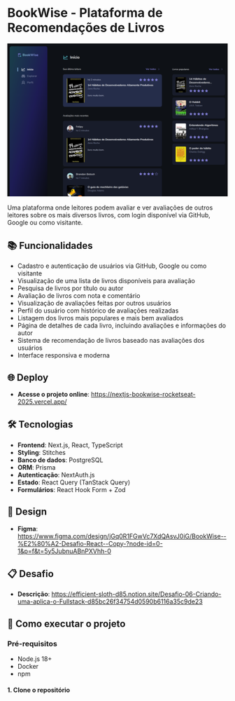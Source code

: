 # BookWise - Plataforma de Recomendações de Livros

![Preview do Projeto](./public/preview-project-readmemd.png)


Uma plataforma onde leitores podem avaliar e ver avaliações de outros leitores sobre os mais diversos livros, com login disponível via GitHub, Google ou como visitante.

## 📚 Funcionalidades

- Cadastro e autenticação de usuários via GitHub, Google ou como visitante
- Visualização de uma lista de livros disponíveis para avaliação
- Pesquisa de livros por título ou autor
- Avaliação de livros com nota e comentário
- Visualização de avaliações feitas por outros usuários
- Perfil do usuário com histórico de avaliações realizadas
- Listagem dos livros mais populares e mais bem avaliados
- Página de detalhes de cada livro, incluindo avaliações e informações do autor
- Sistema de recomendação de livros baseado nas avaliações dos usuários
- Interface responsiva e moderna

## 🌐 Deploy

- **Acesse o projeto online**: https://nextjs-bookwise-rocketseat-2025.vercel.app/

## 🛠️ Tecnologias

- **Frontend**: Next.js, React, TypeScript
- **Styling**: Stitches
- **Banco de dados**: PostgreSQL
- **ORM**: Prisma
- **Autenticação**: NextAuth.js
- **Estado**: React Query (TanStack Query)
- **Formulários**: React Hook Form + Zod

## 🎨 Design

- **Figma**: https://www.figma.com/design/jGq0R1FGwVc7XdQAsvJ0iG/BookWise--%E2%80%A2-Desafio-React--Copy-?node-id=0-1&p=f&t=5y5JubnuABnPXVhh-0

## 📋 Desafio

- **Descrição**: https://efficient-sloth-d85.notion.site/Desafio-06-Criando-uma-aplica-o-Fullstack-d85bc26f34754d0590b6116a35c9de23

## 🚀 Como executar o projeto

### Pré-requisitos

- Node.js 18+
- Docker
- npm 

#### 1. Clone o repositório